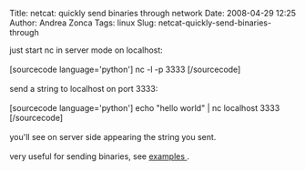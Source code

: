 Title: netcat: quickly send binaries through network
Date: 2008-04-29 12:25
Author: Andrea Zonca
Tags: linux
Slug: netcat-quickly-send-binaries-through

<p>
 just start nc in server mode on localhost:
 <br/>
 <br/>
 [sourcecode language='python'] nc -l -p 3333 [/sourcecode]
 <br/>
 <br/>
 send a string to localhost on port 3333:
 <br/>
 <br/>
 [sourcecode language='python'] echo "hello world" | nc localhost 3333 [/sourcecode]
 <br/>
 <br/>
 you'll see on server side appearing the string you sent.
 <br/>
 <br/>
 very useful for sending binaries, see
 <a href="http://www.g-loaded.eu/2006/11/06/netcat-a-couple-of-useful-examples/">
  examples
 </a>
 .
</p>